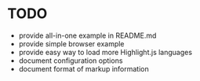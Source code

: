 
TODO
====

- provide all-in-one example in README.md
- provide simple browser example
- provide easy way to load more Highlight.js languages
- document configuration options
- document format of markup information

